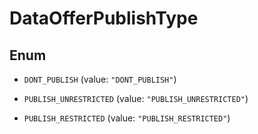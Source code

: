 

# DataOfferPublishType

## Enum


* `DONT_PUBLISH` (value: `"DONT_PUBLISH"`)

* `PUBLISH_UNRESTRICTED` (value: `"PUBLISH_UNRESTRICTED"`)

* `PUBLISH_RESTRICTED` (value: `"PUBLISH_RESTRICTED"`)



